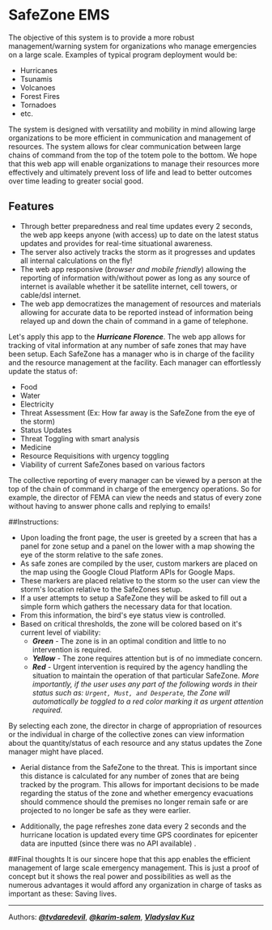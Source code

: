 # SafeZone EMS
The objective of this system is to provide a more robust management/warning system for organizations who manage emergencies on a large scale. Examples of typical program deployment would be:
- Hurricanes
- Tsunamis
- Volcanoes
- Forest Fires
- Tornadoes
- etc.

The system is designed with versatility and mobility in mind allowing large organizations to be more efficient in communication and management of resources. The system allows for clear communication between large chains of command from the top of the totem pole to the bottom. We hope that this web app will enable organizations to manage their resources more effectively and ultimately prevent loss of life and lead to better outcomes over time leading to greater social good.

## Features
- Through better preparedness and real time updates every 2 seconds, the web app keeps anyone (with access) up to date on the latest status updates and provides for real-time situational awareness.
- The server also actively tracks the storm as it progresses and updates all internal calculations on the fly!
- The web app responsive (_browser and mobile friendly_) allowing the reporting of information with/without power as long as any source of internet is available whether it be satellite internet, cell towers, or cable/dsl internet.
- The web app democratizes the management of resources and materials allowing for accurate data to be reported instead of information being relayed up and down the chain of command in a game of telephone.

Let's apply this app to the ***Hurricane Florence***. The web app allows for tracking of vital information at any number of safe zones that may have been setup. Each SafeZone has a manager who is in charge of the facility and the resource management at the facility. Each manager can effortlessly update the status of:
- Food
- Water
- Electricity
- Threat Assessment (Ex: How far away is the SafeZone from the eye of the storm)
- Status Updates
- Threat Toggling with smart analysis
- Medicine
- Resource Requisitions with urgency toggling
- Viability of current SafeZones based on various factors

The collective reporting of every manager can be viewed by a person at the top of the chain of command in charge of the emergency operations. So for example, the director of FEMA can view the needs and status of every zone without having to answer phone calls and replying to emails! 

##Instructions:
- Upon loading the front page, the user is greeted by a screen that has a panel for zone setup and a panel on the lower with a map showing the eye of the storm relative to the safe zones.
- As safe zones are compiled by the user, custom markers are placed on the map using the Google Cloud Platform APIs for Google Maps.
- These markers are placed relative to the storm so the user can view the storm's location relative to the SafeZones setup.
- If a user attempts to setup a SafeZone they will be asked to fill out a simple form which gathers the necessary data for that location.
- From this information, the bird's eye status view is controlled.
- Based on critical thresholds, the zone will be colored based on it's current level of viability:
  - ***Green*** - The zone is in an optimal condition and little to no intervention is required.
  - ***Yellow*** - The zone requires attention but is of no immediate concern.
  - ***Red*** - Urgent intervention is required by the agency handling the situation to maintain the operation of that particular SafeZone. *More importantly, if the user uses any part of the following words in their status such as: `Urgent, Must, and Desperate`, the Zone will automatically be toggled to a red color marking it as urgent attention required.*
	
By selecting each zone, the director in charge of appropriation of resources or the individual in charge of the collective zones can view information about the quantity/status of each resource and any status updates the Zone manager might have placed.
- Aerial distance from the SafeZone to the threat. This is important since this distance is calculated for any number of zones that are being tracked by the program. This allows for important decisions to be made regarding the status of the zone and whether emergency evacuations should commence should the premises no longer remain safe or are projected to no longer be safe as they were earlier. 

- Additionally, the page refreshes zone data every 2 seconds and the hurricane location is updated every time GPS coordinates for epicenter data are inputted (since there was no API available) .


##Final thoughts
It is our sincere hope that this app enables the efficient management of large scale emergency management. This is just a proof of concept but it shows the real power and possibilities as well as the numerous advantages it would afford any organization in charge of tasks as important as these: Saving lives.

---
Authors: [***@tvdaredevil***](https://github.com/tvdaredevil), [***@karim-salem***](https://github.com/karim-salem), [***Vladyslav Kuz***](https://www.linkedin.com/in/vladyslav-kuz-157162125)
